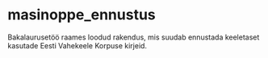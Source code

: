 # masinoppe_ennustus
Bakalaurusetöö raames loodud rakendus, mis suudab ennustada keeletaset kasutade Eesti Vahekeele Korpuse kirjeid.
